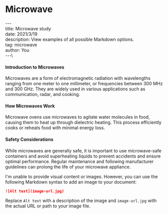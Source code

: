 # Microwave

\---\
title: Microwave study\
date: 2021/3/19\
description: View examples of all possible Markdown options.\
tag: microwave\
author: You\
\---\


#### Introduction to Microwaves

Microwaves are a form of electromagnetic radiation with wavelengths ranging from one meter to one millimeter, or frequencies between 300 MHz and 300 GHz. They are widely used in various applications such as communication, radar, and cooking.

#### How Microwaves Work

Microwave ovens use microwaves to agitate water molecules in food, causing them to heat up through dielectric heating. This process efficiently cooks or reheats food with minimal energy loss.

#### Safety Considerations

While microwaves are generally safe, it is important to use microwave-safe containers and avoid superheating liquids to prevent accidents and ensure optimal performance. Regular maintenance and following manufacturer guidelines can prolong the life of your microwave appliance.

I'm unable to provide visual content or images. However, you can use the following Markdown syntax to add an image to your document:

```markdown
![Alt text](image-url.jpg)
```

Replace `Alt text` with a description of the image and `image-url.jpg` with the actual URL or path to your image file.
